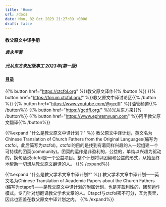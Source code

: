 ```yaml
---
title: 'Home'
url: /docs
date: Mon, 02 Oct 2023 21:27:09 +0000
draft: false
---
```

#### 教父原文中译手册
##### 袁永甲著
##### 光从东方来出版事工 2023年(第一版)

#### [目录](https://doc.ctcfol.org/docs/introduce/)
{{% button href="https://ctcfol.org" %}}教父原文译作{{% /button %}}
{{% button href="https://forum.ctcfol.org/" %}}教父原文中译讨论区{{% /button %}}
{{% button href="https://www.youtube.com/@gcdfl" %}}油管频道{{% /button%}}
{{% button href="https://gcdfl.org/" %}}光从东方来{{% /button%}}
{{% button href="https://www.ephremyuan.com" %}}阿甲教父原文翻译{{% /button%}}

{{%expand "什么是教父原文中译计划？" %}}
教父原文中译计划，英文名为Chinese Translation of Church Fathers from the Original Languages(缩写为ctcfol，此后简写为ctcfol)。ctcfol的目的是找到有着同样兴趣的人一起组建一个可持续的团契(community)。团契的运作是非盈利的，公益的，单纯以兴趣为驱动的，换句话说ctcfol是一个公益项目。整个计划将以团契和公益的形式，从始至终地帮助一切想从教父原文翻译的人。
{{% /expand%}}

{{%expand "什么是教父学术文章中译计划?" %}}
教父学术文章中译计划——英文名为Chinese Translation of Academic Papers about the Church Fathers (缩写为ctapcf)——是教父原文中译计划的附属计划，也是非盈利性的，团契运作模式。专门针对想翻译教父学术文章的人。Ctapcf与ctcfol密不可分，互为表里，因此也涵盖在教父原文中译计划之内。
{{% /expand%}}
